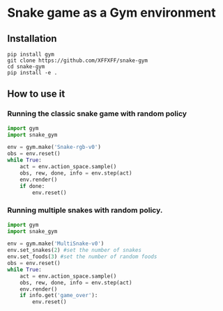 # Snake game as a Gym environment
## Installation
```
pip install gym 
git clone https://github.com/XFFXFF/snake-gym  
cd snake-gym  
pip install -e .
```

## How to use it
### Running the classic snake game with random policy
```python
import gym
import snake_gym

env = gym.make('Snake-rgb-v0')
obs = env.reset()
while True:
    act = env.action_space.sample()
    obs, rew, done, info = env.step(act)
    env.render()
    if done:
        env.reset()
```

### Running multiple snakes with random policy.
```python
import gym
import snake_gym

env = gym.make('MultiSnake-v0')
env.set_snakes(2) #set the number of snakes
env.set_foods(3) #set the number of random foods
obs = env.reset()
while True:
    act = env.action_space.sample() 
    obs, rew, done, info = env.step(act)
    env.render()
    if info.get('game_over'):
        env.reset()
```
